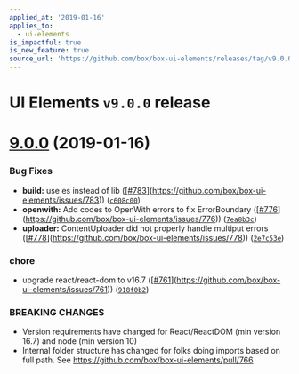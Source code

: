 ```yaml
---
applied_at: '2019-01-16'
applies_to:
  - ui-elements
is_impactful: true
is_new_feature: true
source_url: 'https://github.com/box/box-ui-elements/releases/tag/v9.0.0'
---
```


# UI Elements `v9.0.0` release

# [9.0.0]([`v8.10.1...v9.0.0`](https://github.com/box/box-ui-elements/compare/`v8.10.1...v9.0.0`)) (2019-01-16)


### Bug Fixes

* **build:** use es instead of lib ([[#783](https://github.com/box/box-ui-elements/pull/783)](https://github.com/box/box-ui-elements/issues/783)) ([`c608c00`](https://github.com/box/box-ui-elements/commit[`c608c00`](https://github.com/box/box-ui-elements/commit/c608c00)))
* **openwith:** Add codes to OpenWith errors to fix ErrorBoundary ([[#776](https://github.com/box/box-ui-elements/pull/776)](https://github.com/box/box-ui-elements/issues/776)) ([`7ea8b3c`](https://github.com/box/box-ui-elements/commit[`7ea8b3c`](https://github.com/box/box-ui-elements/commit/7ea8b3c)))
* **uploader:** ContentUploader did not properly handle multiput errors ([[#778](https://github.com/box/box-ui-elements/pull/778)](https://github.com/box/box-ui-elements/issues/778)) ([`2e7c53e`](https://github.com/box/box-ui-elements/commit[`2e7c53e`](https://github.com/box/box-ui-elements/commit/2e7c53e)))


### chore

* upgrade react/react-dom to v16.7 ([[#761](https://github.com/box/box-ui-elements/pull/761)](https://github.com/box/box-ui-elements/issues/761)) ([`918f0b2`](https://github.com/box/box-ui-elements/commit[`918f0b2`](https://github.com/box/box-ui-elements/commit/918f0b2)))


### BREAKING CHANGES

* Version requirements have changed for React/ReactDOM (min version 16.7) and node (min version 10)
* Internal folder structure has changed for folks doing imports based on full path. See https://github.com/box/box-ui-elements/pull/766



